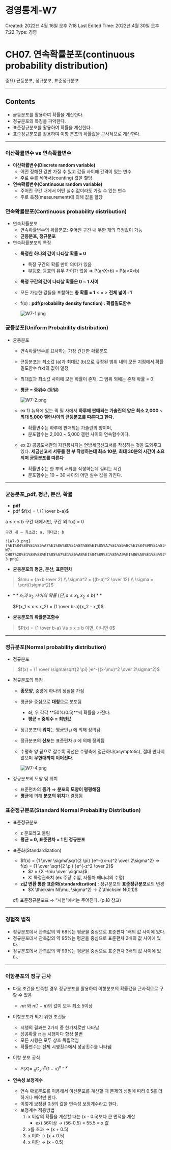 # 경영통계-W7

Created: 2022년 4월 16일 오후 7:18
Last Edited Time: 2022년 4월 30일 오후 7:22
Type: 경영

# CH07. 연속확률분포(continuous probability distribution)

중요) 균등분포, 정규분포, 표준정규분포

---

## Contents

- 균등분포를 활용하여 확률을 계산한다.
- 정규분포의 특징을 파악한다.
- 표준정규분포를 활용하여 확률을 계산한다.
- 표준정규분포를 활용하여 이항 분포의 확률값을 근사적으로 계산한다.

---

### 이산확률변수 vs 연속확률변수

- **이산확률변수(Discrete random variable)**
    - 어떤 정해진 값만 가질 수 있고 값들 사이에 간격이 있는 변수
    - 주로 수를 세어서(counting) 값을 할당
- **연속확률변수(Continuous random variable)**
    - 주어진 구간 내에서 어떤 실수 값이라도 가질 수 있는 변수
    - 주로 측정(measurement)에 의해 값을 할당

### 연속확률분포(**Continuous probability distribution)**

- 연속확률분포
    - 연속확률변수의 확률분포: 주어진 구간 내 무한 개의 측정값이 가능
    - **균등분포, 정규분포**
- 연속확률분포의 특징
    - **특정한 하나의 값이 나타날 확률 = 0**
        - 특정 구간의 확률 만이 의미가 있음
        - 부등호, 등호의 유무 차이가 없음 ⇒ P(a≤X≤b) = P(a<X<b)
    - **특정 구간의 값이 나타날 확률은 0 ~ 1 사이**
    - 모든 가능한 값들을 포함하는 **총 확률 = 1**  < = > **전체 넓이 : 1**
    - f(x) : **pdf(probability density function)  : 확률밀도함수**
        
        ![W7-1.png](%E1%84%80%E1%85%A7%E1%86%BC%E1%84%8B%E1%85%A7%E1%86%BC%E1%84%90%E1%85%A9%E1%86%BC%E1%84%80%E1%85%A8-W7-CH07%20%E1%84%8B%E1%85%A7%E1%86%AB%E1%84%89%E1%85%A9%E1%86%A8%E1%84%92%E1%85%AA%E1%86%A8%E1%84%85%E1%85%B2%E1%86%AF%E1%84%87%E1%85%AE%E1%86%AB%E1%84%91%E1%85%A9%20fe88e2ff9a18433a87aee31f66c89fae/W7-1.png)
        
    

### 균등분포(Uniform Probability distribution)

- 균등분포
    - 연속확률변수를 묘사하는 가장 간단한 확률분포
    - 균등분포는 최소값 (a)과 최대값 (b)으로 규정된 범위 내의 모든 지점에서 확률밀도함수 f(x)의 값이 일정
    - 최대값과 최소값 사이에 모든 확률이 존재, 그 범위 외에는 존재 확률 = 0
    - **평균 = 중위수 (동일)**
        
        ![W7-2.png](%E1%84%80%E1%85%A7%E1%86%BC%E1%84%8B%E1%85%A7%E1%86%BC%E1%84%90%E1%85%A9%E1%86%BC%E1%84%80%E1%85%A8-W7-CH07%20%E1%84%8B%E1%85%A7%E1%86%AB%E1%84%89%E1%85%A9%E1%86%A8%E1%84%92%E1%85%AA%E1%86%A8%E1%84%85%E1%85%B2%E1%86%AF%E1%84%87%E1%85%AE%E1%86%AB%E1%84%91%E1%85%A9%20fe88e2ff9a18433a87aee31f66c89fae/W7-2.png)
        
    - ex 1) 뉴욕에 있는 퀵 필 사에서 **하루에 판매되는 가솔린의 양은 최소 2,000 ~ 최대 5,000 갤런사이의 균등분포를 따른다고 한다.**
        - 확률변수는 하루에 판매되는 가솔린의 양이며,
        - 분포함수는 2,000 ~ 5,000 갤런 사이의 연속함수이다.
    - ex 2) 공공도서관의 자원봉사자는 연방세금신고서를 작성하는 것을 도와주고 있다. **세금신고서 서류를 한 부 작성하는데 최소 10분, 최대 30분의 시간이 소요되며 균등분포를 따른다**
        - 확률변수는 한 부의 서류를 작성하는데 걸리는 시간
        - 분포함수는 10 ~ 30 사이의 어떤 실수 값을 가진다.

---

### 균등분포_pdf, 평균, 분산, 확률

- **pdf**
- pdf
$f(x) = \ {1 \over b-a}$ 

a ≤ x ≤ b 구간 내에서만, 구간 외 f(x)  = 0
    
    구간 내 ⇒ 최소값: a, 최대값: b
    
    ![W7-3.png](%E1%84%80%E1%85%A7%E1%86%BC%E1%84%8B%E1%85%A7%E1%86%BC%E1%84%90%E1%85%A9%E1%86%BC%E1%84%80%E1%85%A8-W7-CH07%20%E1%84%8B%E1%85%A7%E1%86%AB%E1%84%89%E1%85%A9%E1%86%A8%E1%84%92%E1%85%AA%E1%86%A8%E1%84%85%E1%85%B2%E1%86%AF%E1%84%87%E1%85%AE%E1%86%AB%E1%84%91%E1%85%A9%20fe88e2ff9a18433a87aee31f66c89fae/W7-3.png)
    

- **균등분포의 평균, 분산, 표준편차**

> $\mu = {a+b \over 2} \\ \sigma^2 = {(b-a)^2 \over 12} \\ \sigma = \sqrt{\sigma^2}$
> 

- $**x_1 과\ x_2\ 사이의\ 확률\ (단, a ≤ x_1, x_2 ≤ b)**$
    
    $P(x_1 ≤ x ≤ x_2) = {1 \over b-a}(x_2 - x_1)$
    
- **균등분포의 확률분포함수**

> $P(x) = {1 \over b-a} \\a ≤ x ≤ b 이면, 아니면 0$
> 

---

### 정규분포(Normal probability distribution)

- 정규분포

> $f(x) = {1 \over \sigma\sqrt{2 \pi} }e^-{(x-\mu)^2 \over 2\sigma^2}$
> 

- 정규분포의 특징
    - **종모양**, 중앙에 하나의 정점을 가짐
    - 평균을 중심으로 **대칭**으로 분포됨
        - 좌, 우 각각 **50%(0.5)**씩 확률을 가진다.
        - **평균 = 중위수 = 최빈값**
    - 정규분포의 **위치**는 평균인 $\mu$ 에 의해 정의됨
    - 정규분포의 **산포**는 표준편차 $\sigma$ 에 의해 정의됨
    - 수평축 양 끝으로 갈수록 곡선은 수평축에 점근하나(asymptotic), 절대 만나지 않으며 **무한대까지 이어진다.**
        
        ![W7-4.png](%E1%84%80%E1%85%A7%E1%86%BC%E1%84%8B%E1%85%A7%E1%86%BC%E1%84%90%E1%85%A9%E1%86%BC%E1%84%80%E1%85%A8-W7-CH07%20%E1%84%8B%E1%85%A7%E1%86%AB%E1%84%89%E1%85%A9%E1%86%A8%E1%84%92%E1%85%AA%E1%86%A8%E1%84%85%E1%85%B2%E1%86%AF%E1%84%87%E1%85%AE%E1%86%AB%E1%84%91%E1%85%A9%20fe88e2ff9a18433a87aee31f66c89fae/W7-4.png)
        
- 정규분포의 모양 및 위치
    - 표준편차의 **증가** ⇒ **분포의 모양이 평평해짐**
    - **평균**에 의해 **분포의 위치**가 결정됨

### 표준정규분포(Standard Normal Probability Distribution)

- 표준정규분포
    - z 분포라고 불림
    - **평균 = 0, 표준편차 = 1 인 정규분포**
- 표준화(Standardization)
    - $f(x) = {1 \over \sigma\sqrt{2 \pi} }e^-{(x-u)^2 \over 2\sigma^2} => f(z) = {1 \over \sqrt{2 \pi} }e^{-z^2 \over 2}$
        - $z = {X -\mu \over \sigma}$
        - X: 특정관측치 (ex 주당 수입, 자동차 배터리의 수명)
    - **z값 변환 통한 표준화(standardization)** : 정규분포의 **표준정규분포**로의 변경
        - $X \thicksim N(\mu, \sigma^2) → Z \thicksim N(0,1)$
    
    cf) 표준정규분포표 → “시험"에서는 주어진다. (p.18 참고)
    

---

### 경험적 법칙

- 정규분포데서 관측값의 약 68%는 평균을 중심으로 표준편차 1배의 값 사이에 있다.
- 정규분포데서 관측값의 약 95%는 평균을 중심으로 표준편차 2배의 값 사이에 있다.
- 정규분포데서 관측값의 약 99%는 평균을 중심으로 표준편차 3배의 값 사이에 있다.

---

### 이항분포의 정규 근사

- 다음 조건을 만족할 경우 정규분포를 활용하여 이항분포의 확률값을 근사적으로 구할 수 있음
    - $n\pi$ 와 $n(1-\pi)$의 값이 모두 최소 5이상
- 이항분포가 되기 위한 조건들
    - 시행의 결과는 2가지 중 한가지로만 나타남
    - 성공확률 $\pi$ 는 시행마다 항상 불변
    - 모든 시행은 모두 상호 독립적임
    - 확률변수는 전체 시행횟수에서 성공횟수를 나타냄
- 이항 분포 공식
    - $P(X) = \ {_n}\mathrm{C}{_x} \pi^x(1-\pi)^{n-x}$
    
- **연속성 보정계수**
    - 연속 확률분포를 이용해서 이산분포를 계산할 때 문제의 성질에 따라 0.5를 더하거나 빼야만 한다.
    - 이렇게 보정된 0.5의 값을 연속성 보정계수라고 한다.
    - 보정계수 적용방법
        1. x 이상의 확률을 계산할 때는 (x - 0.5)보다 큰 면적을 계산
            - ex) 56이상 → (56-0.5) = 55.5  = x 값
        2. x를 초과 → (x + 0.5)
        3. x 이하 → (x + 0.5)
        4. x 미만 → (x - 0.5)